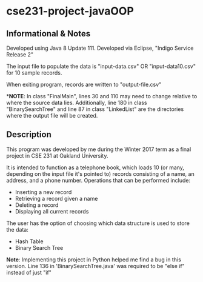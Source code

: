 # cse231-project-javaOOP

## Informational & Notes

Developed using Java 8 Update 111.
Developed via Eclipse, "Indigo Service Release 2"

The input file to populate the data is "input-data.csv" OR "input-data10.csv" for 10 sample records.
	
When exiting program, records are written to "output-file.csv"
	
*__NOTE__: In class "FinalMain", lines 30 and 110 may need to change relative to where the source data lies. Additionally, line 180 in class "BinarySearchTree" and line 87 in class "LinkedList" are the directories where the output file will be created.

## Description

This program was developed by me during the Winter 2017 term as a final project in CSE
231 at Oakland University.

It is intended to function as a telephone book, which loads 10 (or many, depending on the
input file it's pointed to) records consisting of a name, an address, and a phone number.
Operations that can be performed include:

* Inserting a new record
* Retrieving a record given a name
* Deleting a record
* Displaying all current records
	
The user has the option of choosing which data structure is used to store the data:

* Hash Table	
* Binary Search Tree

__Note__: Implementing this project in Python helped me find a bug in this version. Line 136 in 'BinarySearchTree.java' was required to be "else if" instead of just "if"
